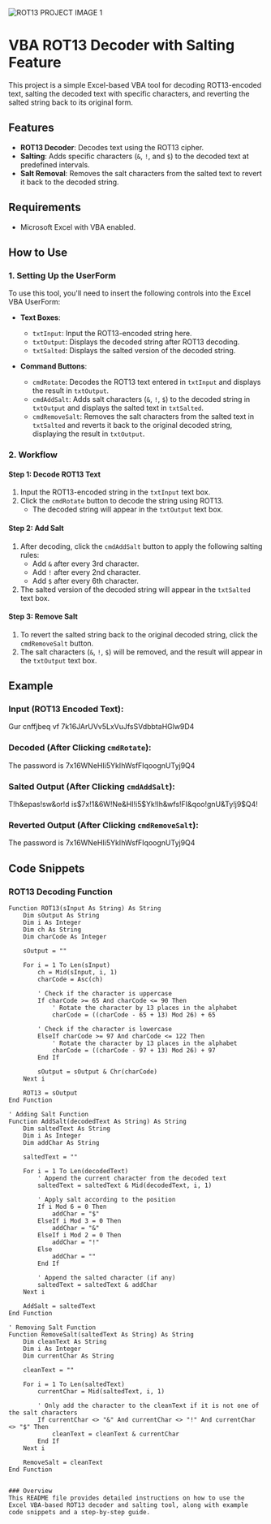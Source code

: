![ROT13 PROJECT IMAGE 1](https://github.com/user-attachments/assets/68b84c37-8eb8-4968-bbce-de20b7702557)
# VBA ROT13 Decoder with Salting Feature

This project is a simple Excel-based VBA tool for decoding ROT13-encoded text, salting the decoded text with specific characters, and reverting the salted string back to its original form.

## Features
- **ROT13 Decoder**: Decodes text using the ROT13 cipher.
- **Salting**: Adds specific characters (`&`, `!`, and `$`) to the decoded text at predefined intervals.
- **Salt Removal**: Removes the salt characters from the salted text to revert it back to the decoded string.

## Requirements
- Microsoft Excel with VBA enabled.

## How to Use

### 1. Setting Up the UserForm

To use this tool, you'll need to insert the following controls into the Excel VBA UserForm:
- **Text Boxes**:
  - `txtInput`: Input the ROT13-encoded string here.
  - `txtOutput`: Displays the decoded string after ROT13 decoding.
  - `txtSalted`: Displays the salted version of the decoded string.
  
- **Command Buttons**:
  - `cmdRotate`: Decodes the ROT13 text entered in `txtInput` and displays the result in `txtOutput`.
  - `cmdAddSalt`: Adds salt characters (`&`, `!`, `$`) to the decoded string in `txtOutput` and displays the salted text in `txtSalted`.
  - `cmdRemoveSalt`: Removes the salt characters from the salted text in `txtSalted` and reverts it back to the original decoded string, displaying the result in `txtOutput`.

### 2. Workflow

#### Step 1: Decode ROT13 Text
1. Input the ROT13-encoded string in the `txtInput` text box.
2. Click the `cmdRotate` button to decode the string using ROT13.
   - The decoded string will appear in the `txtOutput` text box.

#### Step 2: Add Salt
1. After decoding, click the `cmdAddSalt` button to apply the following salting rules:
   - Add `&` after every 3rd character.
   - Add `!` after every 2nd character.
   - Add `$` after every 6th character.
2. The salted version of the decoded string will appear in the `txtSalted` text box.

#### Step 3: Remove Salt
1. To revert the salted string back to the original decoded string, click the `cmdRemoveSalt` button.
2. The salt characters (`&`, `!`, `$`) will be removed, and the result will appear in the `txtOutput` text box.

## Example

### Input (ROT13 Encoded Text):
Gur cnffjbeq vf 7k16JArUVv5LxVuJfsSVdbbtaHGlw9D4

### Decoded (After Clicking `cmdRotate`):
The password is 7x16WNeHIi5YkIhWsfFIqoognUTyj9Q4


### Salted Output (After Clicking `cmdAddSalt`):
T!h&epas!sw&or!d is$7x!1&6W!Ne&HI!i5$Yk!Ih&wfs!FI&qoo!gnU&Ty!j9$Q4!


### Reverted Output (After Clicking `cmdRemoveSalt`):
The password is 7x16WNeHIi5YkIhWsfFIqoognUTyj9Q4


## Code Snippets

### ROT13 Decoding Function
```vba
Function ROT13(sInput As String) As String
    Dim sOutput As String
    Dim i As Integer
    Dim ch As String
    Dim charCode As Integer
    
    sOutput = ""
    
    For i = 1 To Len(sInput)
        ch = Mid(sInput, i, 1)
        charCode = Asc(ch)
        
        ' Check if the character is uppercase
        If charCode >= 65 And charCode <= 90 Then
            ' Rotate the character by 13 places in the alphabet
            charCode = ((charCode - 65 + 13) Mod 26) + 65
            
        ' Check if the character is lowercase
        ElseIf charCode >= 97 And charCode <= 122 Then
            ' Rotate the character by 13 places in the alphabet
            charCode = ((charCode - 97 + 13) Mod 26) + 97
        End If
        
        sOutput = sOutput & Chr(charCode)
    Next i
    
    ROT13 = sOutput
End Function

' Adding Salt Function
Function AddSalt(decodedText As String) As String
    Dim saltedText As String
    Dim i As Integer
    Dim addChar As String
    
    saltedText = ""
    
    For i = 1 To Len(decodedText)
        ' Append the current character from the decoded text
        saltedText = saltedText & Mid(decodedText, i, 1)
        
        ' Apply salt according to the position
        If i Mod 6 = 0 Then
            addChar = "$"
        ElseIf i Mod 3 = 0 Then
            addChar = "&"
        ElseIf i Mod 2 = 0 Then
            addChar = "!"
        Else
            addChar = ""
        End If
        
        ' Append the salted character (if any)
        saltedText = saltedText & addChar
    Next i
    
    AddSalt = saltedText
End Function

' Removing Salt Function
Function RemoveSalt(saltedText As String) As String
    Dim cleanText As String
    Dim i As Integer
    Dim currentChar As String
    
    cleanText = ""
    
    For i = 1 To Len(saltedText)
        currentChar = Mid(saltedText, i, 1)
        
        ' Only add the character to the cleanText if it is not one of the salt characters
        If currentChar <> "&" And currentChar <> "!" And currentChar <> "$" Then
            cleanText = cleanText & currentChar
        End If
    Next i
    
    RemoveSalt = cleanText
End Function


### Overview
This README file provides detailed instructions on how to use the Excel VBA-based ROT13 decoder and salting tool, along with example code snippets and a step-by-step guide.
